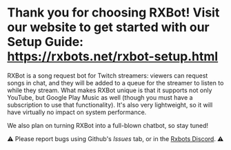 # Thank you for choosing RXBot! Visit our website to get started with our Setup Guide: https://rxbots.net/rxbot-setup.html

RXBot is a song request bot for Twitch streamers: viewers can request songs in chat, and they will be added to a queue for the streamer to listen to while they stream. What makes RXBot unique is that it supports not only YouTube, but Google Play Music as well (though you must have a subscription to use that functionality). It's also very lightweight, so it will have virtually no impact on system performance.

We also plan on turning RXBot into a full-blown chatbot, so stay tuned!

⚠️ Please report bugs using Github's *Issues* tab, or in the [Rxbots Discord](https://discord.gg/EBtfP7z). ⚠️
